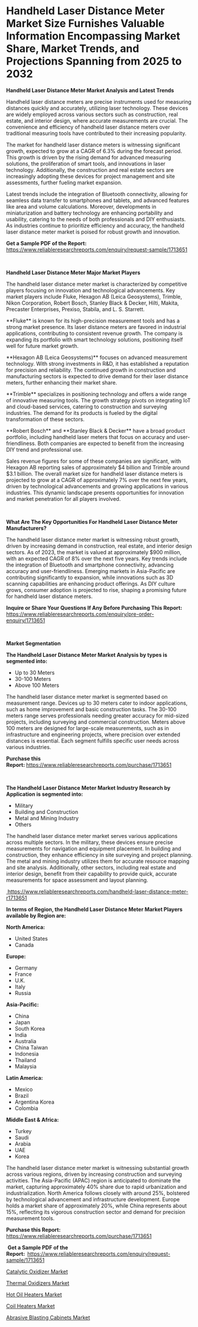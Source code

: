 <p><h1>Handheld Laser Distance Meter Market Size Furnishes Valuable Information Encompassing Market Share, Market Trends, and Projections Spanning from 2025 to 2032</h1></p><p><strong>Handheld Laser Distance Meter Market Analysis and Latest Trends</strong></p>
<p><p>Handheld laser distance meters are precise instruments used for measuring distances quickly and accurately, utilizing laser technology. These devices are widely employed across various sectors such as construction, real estate, and interior design, where accurate measurements are crucial. The convenience and efficiency of handheld laser distance meters over traditional measuring tools have contributed to their increasing popularity.</p><p>The market for handheld laser distance meters is witnessing significant growth, expected to grow at a CAGR of 6.3% during the forecast period. This growth is driven by the rising demand for advanced measuring solutions, the proliferation of smart tools, and innovations in laser technology. Additionally, the construction and real estate sectors are increasingly adopting these devices for project management and site assessments, further fueling market expansion.</p><p>Latest trends include the integration of Bluetooth connectivity, allowing for seamless data transfer to smartphones and tablets, and advanced features like area and volume calculations. Moreover, developments in miniaturization and battery technology are enhancing portability and usability, catering to the needs of both professionals and DIY enthusiasts. As industries continue to prioritize efficiency and accuracy, the handheld laser distance meter market is poised for robust growth and innovation.</p></p>
<p><strong>Get a Sample PDF of the Report:&nbsp;</strong> <a href="https://www.reliableresearchreports.com/enquiry/request-sample/1713651?utm_campaign=83&utm_medium=2&utm_source=Github&utm_content=ia&utm_term=19022025&utm_id=handheld-laser-distance-meter">https://www.reliableresearchreports.com/enquiry/request-sample/1713651</a></p>
<p>&nbsp;</p>
<p><strong>Handheld Laser Distance Meter Major Market Players</strong></p>
<p><p>The handheld laser distance meter market is characterized by competitive players focusing on innovation and technological advancements. Key market players include Fluke, Hexagon AB (Leica Geosystems), Trimble, Nikon Corporation, Robert Bosch, Stanley Black & Decker, Hilti, Makita, Precaster Enterprises, Prexiso, Stabila, and L. S. Starrett.</p><p>**Fluke** is known for its high-precision measurement tools and has a strong market presence. Its laser distance meters are favored in industrial applications, contributing to consistent revenue growth. The company is expanding its portfolio with smart technology solutions, positioning itself well for future market growth.</p><p>**Hexagon AB (Leica Geosystems)** focuses on advanced measurement technology. With strong investments in R&D, it has established a reputation for precision and reliability. The continued growth in construction and manufacturing sectors is expected to drive demand for their laser distance meters, further enhancing their market share.</p><p>**Trimble** specializes in positioning technology and offers a wide range of innovative measuring tools. The growth strategy pivots on integrating IoT and cloud-based services, catering to construction and surveying industries. The demand for its products is fueled by the digital transformation of these sectors.</p><p>**Robert Bosch** and **Stanley Black & Decker** have a broad product portfolio, including handheld laser meters that focus on accuracy and user-friendliness. Both companies are expected to benefit from the increasing DIY trend and professional use.</p><p>Sales revenue figures for some of these companies are significant, with Hexagon AB reporting sales of approximately $4 billion and Trimble around $3.1 billion. The overall market size for handheld laser distance meters is projected to grow at a CAGR of approximately 7% over the next few years, driven by technological advancements and growing applications in various industries. This dynamic landscape presents opportunities for innovation and market penetration for all players involved.</p></p>
<p>&nbsp;</p>
<p><strong>What Are The Key Opportunities For Handheld Laser Distance Meter Manufacturers?</strong></p>
<p><p>The handheld laser distance meter market is witnessing robust growth, driven by increasing demand in construction, real estate, and interior design sectors. As of 2023, the market is valued at approximately $900 million, with an expected CAGR of 8% over the next five years. Key trends include the integration of Bluetooth and smartphone connectivity, advancing accuracy and user-friendliness. Emerging markets in Asia-Pacific are contributing significantly to expansion, while innovations such as 3D scanning capabilities are enhancing product offerings. As DIY culture grows, consumer adoption is projected to rise, shaping a promising future for handheld laser distance meters.</p></p>
<p><strong>Inquire or Share Your Questions If Any Before Purchasing This Report:</strong> <a href="https://www.reliableresearchreports.com/enquiry/pre-order-enquiry/1713651?utm_campaign=83&utm_medium=2&utm_source=Github&utm_content=ia&utm_term=19022025&utm_id=handheld-laser-distance-meter">https://www.reliableresearchreports.com/enquiry/pre-order-enquiry/1713651</a></p>
<p>&nbsp;</p>
<p><strong>Market Segmentation</strong></p>
<p><strong>The Handheld Laser Distance Meter Market Analysis by types is segmented into:</strong></p>
<p><ul><li>Up to 30 Meters</li><li>30-100 Meters</li><li>Above 100 Meters</li></ul></p>
<p><p>The handheld laser distance meter market is segmented based on measurement range. Devices up to 30 meters cater to indoor applications, such as home improvement and basic construction tasks. The 30-100 meters range serves professionals needing greater accuracy for mid-sized projects, including surveying and commercial construction. Meters above 100 meters are designed for large-scale measurements, such as in infrastructure and engineering projects, where precision over extended distances is essential. Each segment fulfills specific user needs across various industries.</p></p>
<p><strong>Purchase this Report:&nbsp;</strong><a href="https://www.reliableresearchreports.com/purchase/1713651?utm_campaign=83&utm_medium=2&utm_source=Github&utm_content=ia&utm_term=19022025&utm_id=handheld-laser-distance-meter">https://www.reliableresearchreports.com/purchase/1713651</a></p>
<p>&nbsp;</p>
<p><strong>The Handheld Laser Distance Meter Market Industry Research by Application is segmented into:</strong></p>
<p><ul><li>Military</li><li>Building and Construction</li><li>Metal and Mining Industry</li><li>Others</li></ul></p>
<p><p>The handheld laser distance meter market serves various applications across multiple sectors. In the military, these devices ensure precise measurements for navigation and equipment placement. In building and construction, they enhance efficiency in site surveying and project planning. The metal and mining industry utilizes them for accurate resource mapping and site analysis. Additionally, other sectors, including real estate and interior design, benefit from their capability to provide quick, accurate measurements for space assessment and layout planning.</p></p>
<p><a href="https://www.reliableresearchreports.com/handheld-laser-distance-meter-r1713651?utm_campaign=83&utm_medium=2&utm_source=Github&utm_content=ia&utm_term=19022025&utm_id=handheld-laser-distance-meter">&nbsp;https://www.reliableresearchreports.com/handheld-laser-distance-meter-r1713651</a></p>
<p><strong>In terms of Region, the Handheld Laser Distance Meter Market Players available by Region are:</strong></p>
<p>
    <p> <strong> North America: </strong>
        <ul>
            <li>United States</li>
            <li>Canada</li>
        </ul>
        </p> 
    <p> <strong> Europe: </strong>
        <ul>
            <li>Germany</li>
            <li>France</li>
            <li>U.K.</li>
            <li>Italy</li>
            <li>Russia</li>
        </ul>
        </p> 
    <p> <strong> Asia-Pacific: </strong>
        <ul>
            <li>China</li>
            <li>Japan</li>
            <li>South Korea</li>
            <li>India</li>
            <li>Australia</li>
            <li>China Taiwan</li>
            <li>Indonesia</li>
            <li>Thailand</li>
            <li>Malaysia</li>
        </ul>
        </p> 
    <p> <strong> Latin America: </strong>
        <ul>
            <li>Mexico</li>
            <li>Brazil</li>
            <li>Argentina Korea</li>
            <li>Colombia</li>
        </ul>
        </p> 
    <p> <strong> Middle East & Africa: </strong>
        <ul>
            <li>Turkey</li>
            <li>Saudi</li>
            <li>Arabia</li>
            <li>UAE</li>
            <li>Korea</li>
        </ul>
    </p>
    </p>
<p><p>The handheld laser distance meter market is witnessing substantial growth across various regions, driven by increasing construction and surveying activities. The Asia-Pacific (APAC) region is anticipated to dominate the market, capturing approximately 40% share due to rapid urbanization and industrialization. North America follows closely with around 25%, bolstered by technological advancement and infrastructure development. Europe holds a market share of approximately 20%, while China represents about 15%, reflecting its vigorous construction sector and demand for precision measurement tools.</p></p>
<p><strong>Purchase this Report: </strong><a href="https://www.reliableresearchreports.com/purchase/1713651?utm_campaign=83&utm_medium=2&utm_source=Github&utm_content=ia&utm_term=19022025&utm_id=handheld-laser-distance-meter">https://www.reliableresearchreports.com/purchase/1713651</a></p>
<p>&nbsp;<strong>Get a Sample PDF of the Report:&nbsp;&nbsp;</strong><a href="https://www.reliableresearchreports.com/enquiry/request-sample/1713651?utm_campaign=83&utm_medium=2&utm_source=Github&utm_content=ia&utm_term=19022025&utm_id=handheld-laser-distance-meter">https://www.reliableresearchreports.com/enquiry/request-sample/1713651</a></p>
<p><strong></strong></p>
<p><p><a href="https://github.com/gyenesephacy/Market-Research-Report-List-1/blob/main/catalytic-oxidizer-market.md?utm_campaign=83&utm_medium=2&utm_source=Github&utm_content=ia&utm_term=19022025&utm_id=handheld-laser-distance-meter">Catalytic Oxidizer Market</a></p><p><a href="https://github.com/kaddahblejc/Market-Research-Report-List-1/blob/main/thermal-oxidizers-market.md?utm_campaign=83&utm_medium=2&utm_source=Github&utm_content=ia&utm_term=19022025&utm_id=handheld-laser-distance-meter">Thermal Oxidizers Market</a></p><p><a href="https://github.com/tsininazzy/Market-Research-Report-List-1/blob/main/hot-oil-heaters-market.md?utm_campaign=83&utm_medium=2&utm_source=Github&utm_content=ia&utm_term=19022025&utm_id=handheld-laser-distance-meter">Hot Oil Heaters Market</a></p><p><a href="https://github.com/wakerizaak8g/Market-Research-Report-List-1/blob/main/coil-heaters-market.md?utm_campaign=83&utm_medium=2&utm_source=Github&utm_content=ia&utm_term=19022025&utm_id=handheld-laser-distance-meter">Coil Heaters Market</a></p><p><a href="https://github.com/tanckfelli84/Market-Research-Report-List-1/blob/main/abrasive-blasting-cabinets-market.md?utm_campaign=83&utm_medium=2&utm_source=Github&utm_content=ia&utm_term=19022025&utm_id=handheld-laser-distance-meter">Abrasive Blasting Cabinets Market</a></p></p>